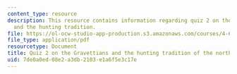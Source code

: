 ```yaml
---
content_type: resource
description: This resource contains information regarding quiz 2 on the gravettians
  and the hunting tradition.
file: https://ol-ocw-studio-app-production.s3.amazonaws.com/courses/4-605-introduction-to-the-history-and-theory-of-architecture-spring-2012/7de0a0ed08e2a3db2103e1a6f5e3c17e_MIT4_605S12_quiz02.pdf
file_type: application/pdf
resourcetype: Document
title: Quiz 2 on the Gravettians and the hunting tradition of the north
uid: 7de0a0ed-08e2-a3db-2103-e1a6f5e3c17e
---
```

